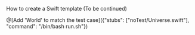 How to create a Swift template (To be continued)

@[Add 'World' to match the test case]({"stubs": ["noTest/Universe.swift"], "command": "/bin/bash run.sh"})
